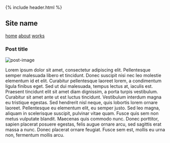 {% include header.html %}

## Site name

[home](https://okoseoglu.github.io)
[about](https://okoseoglu.github.io/about)
[works](https://okoseoglu.github.io/works)

### Post title

![post-image](https://placekitten.com/600/400)

Lorem ipsum dolor sit amet, consectetur adipiscing elit. Pellentesque semper malesuada libero et tincidunt. Donec suscipit nisi nec leo molestie elementum id et elit. Curabitur pellentesque laoreet lorem, a condimentum ligula finibus eget. Sed ut dui malesuada, tempus lectus at, iaculis est. Praesent tincidunt elit sit amet diam dignissim, a porta turpis vestibulum. Curabitur sit amet ante ut est luctus tincidunt. Vestibulum interdum magna eu tristique egestas. Sed hendrerit nisl neque, quis lobortis lorem ornare laoreet. Pellentesque eu elementum elit, eu semper justo. Sed leo magna, aliquam in scelerisque suscipit, pulvinar vitae quam. Fusce quis sem non metus vulputate blandit. Maecenas quis commodo nunc. Donec porttitor, sapien placerat posuere egestas, felis augue ornare arcu, sed sagittis erat massa a nunc. Donec placerat ornare feugiat. Fusce sem est, mollis eu urna non, fermentum mollis arcu.
